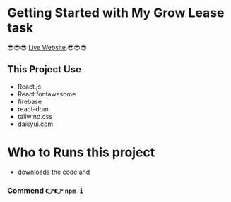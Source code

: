 # Getting Started with My Grow Lease task

😎😎😎 [Live Website](https://grow-lease-task.web.app/).😎😎😎

## This Project Use

* React.js
*  React fontawesome 
*  firebase
*  react-dom 
* tailwind.css 
* daisyui.com



# Who to Runs this project

* downloads the code and 

### Commend 👉👉 `npm i`



